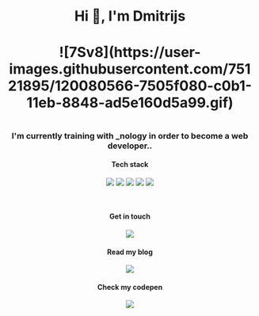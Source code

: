 
<h1 align="center">Hi 👋, I'm Dmitrijs</h1>

<h1 align="center">![7Sv8](https://user-images.githubusercontent.com/75121895/120080566-7505f080-c0b1-11eb-8848-ad5e160d5a99.gif)<h1>

<h3 align="center">I'm currently training with _nology in order to become a web developer..</h3>

<h4 align="center">Tech stack</h4>
<p align="center">
<img  src="https://img.shields.io/badge/JavaScript-F7DF1E?style=for-the-badge&logo=javascript&logoColor=black">
<img  src="https://img.shields.io/badge/HTML5-E34F26?style=for-the-badge&logo=html5&logoColor=white">
<img  src="https://img.shields.io/badge/React-20232A?style=for-the-badge&logo=react&logoColor=61DAFB">
<img src="https://img.shields.io/badge/CSS3-1572B6?style=for-the-badge&logo=css3&logoColor=white">
<img  src="https://img.shields.io/badge/Amazon_AWS-232F3E?style=for-the-badge&logo=amazon-aws&logoColor=white">
</p>
                                                                                                              
</br>
<h4 align="center">Get in touch</h4>
<p align="center">
<a href="https://www.linkedin.com/in/dmitrijs-paklons-46359b166/"><img src="https://img.shields.io/badge/LinkedIn-0077B5?style=for-the-badge&logo=linkedin&logoColor=white"></a>
</p>
<h4 align="center">Read my blog</h4>
<p align="center">
<a  href="https://dim4ik2911.medium.com/"><img src="https://img.shields.io/badge/Medium-12100E?style=for-the-badge&logo=medium&logoColor=white"></a>
</p>
<h4 align="center">Check my codepen</h4>
<p align="center">
<a  href="https://codepen.io/dim4ik2911/"><img src="https://img.shields.io/badge/Codepen-000000?style=for-the-badge&logo=codepen&logoColor=white"></a>
</p>
